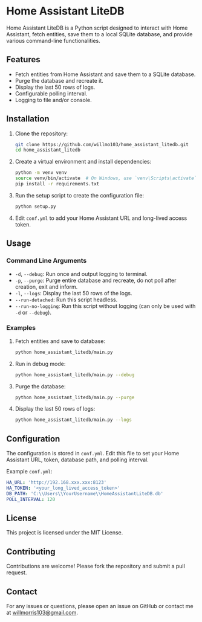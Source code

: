 # Home Assistant LiteDB

Home Assistant LiteDB is a Python script designed to interact with Home Assistant, fetch entities, save them to a local SQLite database, and provide various command-line functionalities.

## Features

- Fetch entities from Home Assistant and save them to a SQLite database.
- Purge the database and recreate it.
- Display the last 50 rows of logs.
- Configurable polling interval.
- Logging to file and/or console.

## Installation

1. Clone the repository:

    ```sh
    git clone https://github.com/willmo103/home_assistant_litedb.git
    cd home_assistant_litedb
    ```

2. Create a virtual environment and install dependencies:

    ```sh
    python -m venv venv
    source venv/bin/activate  # On Windows, use `venv\Scripts\activate`
    pip install -r requirements.txt
    ```

3. Run the setup script to create the configuration file:

    ```sh
    python setup.py
    ```

4. Edit `conf.yml` to add your Home Assistant URL and long-lived access token.

## Usage

### Command Line Arguments

- `-d`, `--debug`: Run once and output logging to terminal.
- `-p`, `--purge`: Purge entire database and recreate, do not poll after creation, exit and inform.
- `-l`, `--logs`: Display the last 50 rows of the logs.
- `--run-detached`: Run this script headless.
- `--run-no-logging`: Run this script without logging (can only be used with `-d` or `--debug`).

### Examples

1. Fetch entities and save to database:

    ```sh
    python home_assistant_litedb/main.py
    ```

2. Run in debug mode:

    ```sh
    python home_assistant_litedb/main.py --debug
    ```

3. Purge the database:

    ```sh
    python home_assistant_litedb/main.py --purge
    ```

4. Display the last 50 rows of logs:

    ```sh
    python home_assistant_litedb/main.py --logs
    ```

## Configuration

The configuration is stored in `conf.yml`. Edit this file to set your Home Assistant URL, token, database path, and polling interval.

Example `conf.yml`:

```yaml
HA_URL: 'http://192.168.xxx.xxx:8123'
HA_TOKEN: '<your_long_lived_access_token>'
DB_PATH: 'C:\\Users\\YourUsername\\HomeAssistantLiteDB.db'
POLL_INTERVAL: 120
```

## License

This project is licensed under the MIT License.

## Contributing

Contributions are welcome! Please fork the repository and submit a pull request.

## Contact

For any issues or questions, please open an issue on GitHub or contact me at <willmorris103@gmail.com>.
